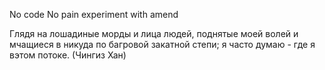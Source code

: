 No code No pain
experiment with amend
<p>Глядя на лошадиные морды и лица людей, поднятые моей волей и мчащиеся в никуда по багровой  закатной степи; я часто думаю - где я вэтом потоке. (Чингиз Хан)</p>
